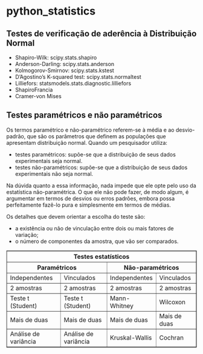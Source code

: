 # python_statistics

## Testes de verificação de aderência à Distribuição Normal 

- Shapiro-Wilk: scipy.stats.shapiro
- Anderson-Darling: scipy.stats.anderson
- Kolmogorov-Smirnov: scipy.stats.kstest
- D’Agostino’s K-squared test: scipy.stats.normaltest
- Lilliefors: statsmodels.stats.diagnostic.lilliefors
- ShapiroFrancia
- Cramer-von Mises

## Testes paramétricos e não paramétricos

Os termos paramétrico e não-paramétrico referem-se à média e ao desvio-padrão, que são os parâmetros que definem as populações que apresentam distribuição normal. 
Quando um pesquisador utiliza:

- testes paramétricos: supõe-se que a distribuição de seus dados experimentais seja normal.
- testes não-paramétricos: supõe-se que a distribuição de seus dados experimentais não seja normal.

Na dúvida quanto a essa informação, nada impede que ele opte pelo uso da estatística não-paramétrica. O que ele não pode fazer, de modo algum, é argumentar em termos de desvios ou erros padrões, embora possa perfeitamente fazê-lo pura e simplesmente em termos de médias.

Os detalhes que devem orientar a escolha do teste são:

- a existência ou não de vinculação entre dois ou mais fatores de variação;
- o número de componentes da amostra, que vão ser comparados.

<table border="1">
<tr>
    <th colspan="4">Testes estatísticos</th>
</tr>
<tr>
    <th colspan="2">Paramétricos</th>
    <th colspan="2">Não-paramétricos</th>
</tr>
<tr>
    <td>Independentes</td>
    <td>Vinculados</td>
    <td>Independentes</td>
    <td>Vinculados</td>
</tr>
<tr>
    <td>2 amostras</td>
    <td>2 amostras</td>
    <td>2 amostras</td>
    <td>2 amostras</td>
 </tr>
 <tr>
    <td>Teste t (Student)</td>
    <td>Teste t (Student)</td>
    <td>Mann-Whitney</td>
    <td>Wilcoxon</td>
  </tr>
  <tr>
    <td>Mais de duas</td>
    <td>Mais de duas</td>
    <td>Mais de duas</td>
    <td>Mais de duas</td>
  </tr>
  <tr>
    <td>Análise de variância</td>
    <td>Análise de variância</td>
    <td>Kruskal-Wallis</td>
    <td>Cochran</td>
  </tr>
</table>

